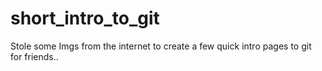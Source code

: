 # short_intro_to_git
Stole some Imgs from the internet to create a few quick intro pages to git for friends..
